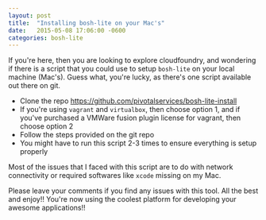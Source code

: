 ```yaml
---
layout: post
title:  "Installing bosh-lite on your Mac's"
date:   2015-05-08 17:06:00 -0600
categories: bosh-lite
---
```


If you're here, then you are looking to explore cloudfoundry, and wondering if there is a script that you could use to setup `bosh-lite` on your local machine (Mac's). Guess what, you're lucky, as there's one script available out there on git.

- Clone the repo https://github.com/pivotalservices/bosh-lite-install
- If you're using `vagrant` and `virtualbox`, then choose option 1, and if you've purchased a VMWare fusion plugin license for vagrant, then choose option 2
- Follow the steps provided on the git repo
- You might have to run this script 2-3 times to ensure everything is setup properly

Most of the issues that I faced with this script are to do with network connectivity or required softwares like `xcode` missing on my Mac.

Please leave your comments if you find any issues with this tool. All the best and enjoy!! You're now using the coolest platform for developing your awesome applications!!
